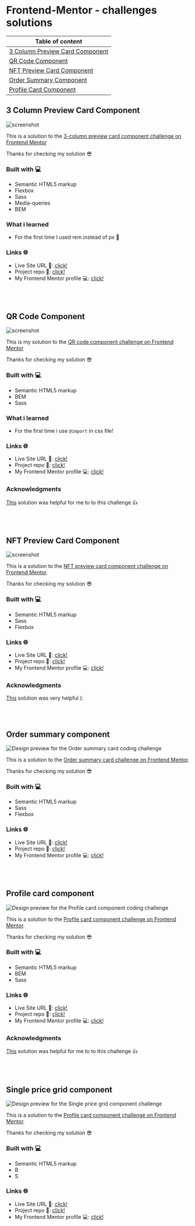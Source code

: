 # Frontend-Mentor - challenges solutions

|Table of content                                                    |
|--------------------------------------------------------------------|
|[3 Column Preview Card Component](#3-column-preview-card-component) |
|[QR Code Component](#QR-code-component)                             |
|[NFT Preview Card Component](#NFT-preview-card-component)           |
|[Order Summary Component](#Order-summary-component)                 |
|[Profile Card Component](#Profile-card-component)                   |

<!-- ########################### -->

## 3 Column Preview Card Component

![screenshot](./screens/3-column-preview-card-component.jpg)

This is a solution to the [3-column preview card component challenge on Frontend Mentor](https://www.frontendmentor.io/challenges/3column-preview-card-component-pH92eAR2-)

Thanks for checking my solution 😎

### Built with 💻

- Semantic HTML5 markup
- Flexbox
- Sass
- Media-queries
- BEM

### What i learned

- For the first time I used rem instead of px 🎉

### Links 🌐

- Live Site URL 🔴: [click!](https://kacperkwinta.github.io/3-column-preview-card-component/)
- Project repo 📂: [click!](https://github.com/kacperkwinta/3-column-preview-card-component)
- My Frontend Mentor profile 💻: [click!](https://www.frontendmentor.io/profile/kacperkwinta)

<br>
<br>
<!-- ########################### -->

<!-- ########################### -->

## QR Code Component

![screenshot](./screens/QR-code-component.jpg)

This is my solution to the [QR code component challenge on Frontend Mentor](https://www.frontendmentor.io/challenges/qr-code-component-iux_sIO_H)

Thanks for checking my solution 😎

### Built with 💻

- Semantic HTML5 markup
- BEM
- Sass

### What i learned

- For the first time i use ```@import``` in css file!

### Links 🌐

- Live Site URL 🔴: [click!](https://kacperkwinta.github.io/QR-code-component/)
- Project repo 📂: [click!](https://github.com/kacperkwinta/QR-code-component)
- My Frontend Mentor profile 💻: [click!](https://www.frontendmentor.io/profile/kacperkwinta)

### Acknowledgments

[This](https://www.frontendmentor.io/solutions/qr-code-p8vYQRiXX) solution was helpful for me to to this challenge 👍

<br>
<br>
<!-- ########################### -->

<!-- ########################### -->

## NFT Preview Card Component

![screenshot](./screens/NFT-preview-card-component.jpg)

This is a solution to the [NFT preview card component challenge on Frontend Mentor](https://www.frontendmentor.io/challenges/nft-preview-card-component-SbdUL_w0U).

Thanks for checking my solution 😎

### Built with 💻

- Semantic HTML5 markup
- Sass
- Flexbox

### Links 🌐

- Live Site URL 🔴: [click!](https://kacperkwinta.github.io/NFT-preview-card-component/)
- Project repo 📂: [click!](https://github.com/kacperkwinta/NFT-preview-card-component)
- My Frontend Mentor profile 💻: [click!](https://www.frontendmentor.io/profile/kacperkwinta)

### Acknowledgments

[This](https://www.frontendmentor.io/solutions/nft-preview-card-component-kOXxYphSg) solution was very helpful (:

<br>
<br>
<!-- ########################### -->

<!-- ########################### -->

## Order summary component

![Design preview for the Order summary card coding challenge](./screens/Order-summary-component.jpg)

This is a solution to the [Order summary card challenge on Frontend Mentor](https://www.frontendmentor.io/challenges/order-summary-component-QlPmajDUj).

Thanks for checking my solution 😎

### Built with 💻

- Semantic HTML5 markup
- Sass
- Flexbox

### Links 🌐

- Live Site URL 🔴: [click!](https://kacperkwinta.github.io/Order-summary-component/)
- Project repo 📂: [click!](https://github.com/kacperkwinta/Order-summary-component)
- My Frontend Mentor profile 💻: [click!](https://www.frontendmentor.io/profile/kacperkwinta)

<br>
<br>
<!-- ########################### -->

<!-- ########################### -->

## Profile card component

![Design preview for the Profile card component coding challenge](./screens/Profile-card-component.jpg)

This is a solution to the [Profile card component challenge on Frontend Mentor](https://www.frontendmentor.io/challenges/profile-card-component-cfArpWshJ).

Thanks for checking my solution 😎

### Built with 💻

- Semantic HTML5 markup
- BEM
- Sass

### Links 🌐

- Live Site URL 🔴: [click!](https://kacperkwinta.github.io/Profile-card-component/)
- Project repo 📂: [click!](https://github.com/kacperkwinta/Profile-card-component)
- My Frontend Mentor profile 💻: [click!](https://www.frontendmentor.io/profile/kacperkwinta)

### Acknowledgments

[This](https://www.frontendmentor.io/solutions/challenge-completed-with-html-css-flexbox-and-responsive-z3vKKRSaK) solution was helpful for me to to this challenge 👍

<br>
<br>
<!-- ########################### -->

<!-- ########################### -->

## Single price grid component

![Design preview for the Single price grid component challenge](./screens/Single-price-grid-component.jpg)

This is a solution to the [Profile card component challenge on Frontend Mentor](https://www.frontendmentor.io/challenges/single-price-grid-component-5ce41129d0ff452fec5abbbc).

Thanks for checking my solution 😎

### Built with 💻

- Semantic HTML5 markup
- B
- S

### Links 🌐

- Live Site URL 🔴: [click!]()
- Project repo 📂: [click!]()
- My Frontend Mentor profile 💻: [click!](https://www.frontendmentor.io/profile/kacperkwinta)

<br>
<br>
<!-- ########################### -->
